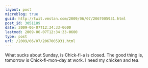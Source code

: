 ```yaml
---
layout: post
microblog: true
guid: http://twit.vmstan.com/2009/06/07/2067005931.html
post_id: 3051189
date: 2009-06-07T12:34:33-0600
lastmod: 2009-06-07T12:34:33-0600
type: post
url: /2009/06/07/2067005931.html
---
```

What sucks about Sunday, is Chick-fl-a is closed. The good thing is, tomorrow is Chick-fl-mon-day at work. I need my chicken and tea.

